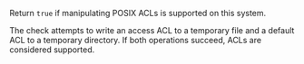 Return `true` if manipulating POSIX ACLs is supported on this system.

The check attempts to write an access ACL to a temporary file and a default
ACL to a temporary directory. If both operations succeed, ACLs are
considered supported.
